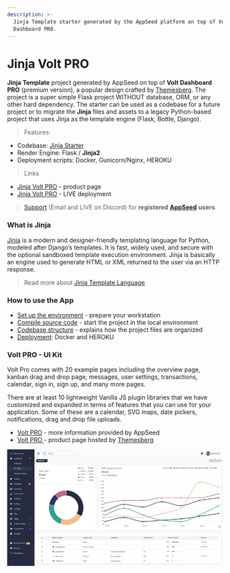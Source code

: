 ```yaml
---
description: >-
  Jinja Template starter generated by the AppSeed platform on top of Volt
  Dashboard PRO.
---
```


# Jinja Volt PRO

**Jinja Template** project generated by AppSeed on top of **Volt Dashboard PRO** (premium version),  a popular design crafted by [Themesberg](../../content/partners/themesberg.md). The project is a super simple Flask project WITHOUT database, ORM, or any other hard dependency. The starter can be used as a codebase for a future project or to migrate the **Jinja** files and assets to a legacy Python-based project that uses Jinja as the template engine (Flask, Bottle, Django). &#x20;

> Features:&#x20;

* Codebase: [Jinja Starter](../../boilerplate-code/boilerplate-jinja.md)
* Render Engine: Flask / **Jinja2**
* Deployment scripts: Docker, Gunicorn/Nginx, HEROKU

> Links

* [Jinja Volt PRO](https://appseed.us/jinja-template/jinja-template-volt-pro) - product page
* [Jinja Volt PRO](https://jinja-volt-pro.appseed-srv1.com) - LIVE deployment&#x20;

> [Support](https://appseed.us/support) (Email and LIVE on Discord) for **registered** [**AppSeed**](https://appseed.us) **users**.&#x20;



### What is Jinja

[Jinja](https://jinja.palletsprojects.com/en/2.11.x/) is a modern and designer-friendly templating language for Python, modeled after Django’s templates. It is fast, widely used, and secure with the optional sandboxed template execution environment. Jinja is basically an engine used to generate HTML or XML returned to the user via an HTTP response.&#x20;

> Read more about [Jinja Template Language](../../content/what-is/jinja.md)&#x20;



### How to use the App

* [Set up the environment](../../boilerplate-code/boilerplate-jinja.md#environment) - prepare your workstation
* [Compile source code](../../boilerplate-code/boilerplate-jinja.md#build-the-app) - start the project in the local environment
* [Codebase structure](../../boilerplate-code/boilerplate-jinja.md#codebase-structure) - explains how the project files are organized
* [Deployment](../../boilerplate-code/boilerplate-jinja.md#deployment): Docker and HEROKU



### Volt PRO - UI Kit

Volt Pro comes with 20 example pages including the overview page, kanban drag and drop page, messages, user settings, transactions, calendar, sign in, sign up, and many more pages.&#x20;

There are at least 10 lightweight Vanilla JS plugin libraries that we have customized and expanded in terms of features that you can use for your application. Some of these are a calendar, SVG maps, date pickers, notifications, drag and drop file uploads.&#x20;

* [Volt PRO](../../content/bootstrap-template/volt-dashboard-pro.md) - more information provided by AppSeed
* [Volt PRO ](https://themesberg.com/product/admin-dashboard/volt-premium-bootstrap-5-dashboard)- product page hosted by [Themesberg](../../content/partners/themesberg.md)

![Volt PRO - Premium Dashboard Template.](../../.gitbook/assets/docs-volt-pro-screen.jpg)
